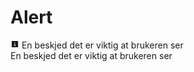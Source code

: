 # Alert

<Story>
<div class="ds-alert ds-alert--md ds-alert--info">
  <svg xmlns="http://www.w3.org/2000/svg" width="1em" height="1em" fill="none" viewBox="0 0 24 24" focusable="false" aria-hidden="true"><path fill="currentColor" fill-rule="evenodd" d="M3.25 4A.75.75 0 0 1 4 3.25h16a.75.75 0 0 1 .75.75v16a.75.75 0 0 1-.75.75H4a.75.75 0 0 1-.75-.75zM11 7.75a1 1 0 1 1 2 0 1 1 0 0 1-2 0m-1.25 3a.75.75 0 0 1 .75-.75H12a.75.75 0 0 1 .75.75v4.75h.75a.75.75 0 0 1 0 1.5h-3a.75.75 0 0 1 0-1.5h.75v-4h-.75a.75.75 0 0 1-.75-.75" clip-rule="evenodd"></path></svg>
  <span class="ds-paragraph ds-paragraph--md ds-line-height--md ds-alert__content">En beskjed det er viktig at brukeren ser</span>
</div>
<div class="ds-alert">
  En beskjed det er viktig at brukeren ser
</div>
</Story>